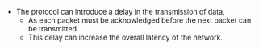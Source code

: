 - The protocol can introduce a delay in the transmission of data,
	- As each packet must be acknowledged before the next packet can be transmitted.
	- This delay can increase the overall latency of the network.